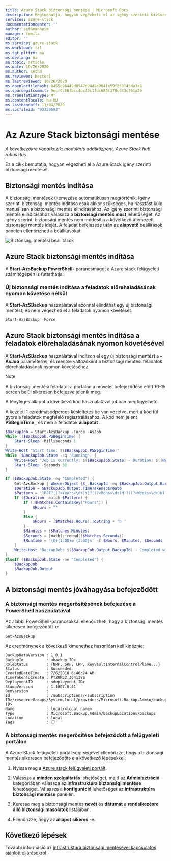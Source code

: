 ```yaml
---
title: Azure Stack biztonsági mentése | Microsoft Docs
description: Megtudhatja, hogyan végezheti el az igény szerinti biztonsági mentést Azure Stack.
services: azure-stack
documentationcenter: ''
author: sethmanheim
manager: femila
editor: ''
ms.service: azure-stack
ms.workload: tzl
ms.tgt_pltfrm: na
ms.devlang: na
ms.topic: article
ms.date: 10/26/2020
ms.author: sethm
ms.reviewer: hectorl
ms.lastreviewed: 10/26/2020
ms.openlocfilehash: 0455c96449d0547d94d8d904fe59f268145da3a8
ms.sourcegitcommit: 9ecf9c58fbcc4bc42c1fdc688f370c643c761a29
ms.translationtype: MT
ms.contentlocale: hu-HU
ms.lasthandoff: 11/04/2020
ms.locfileid: "93329593"
---
```

# <a name="back-up-azure-stack"></a>Az Azure Stack biztonsági mentése

*A következőkre vonatkozik: moduláris adatközpont, Azure Stack hub robusztus*

Ez a cikk bemutatja, hogyan végezheti el a Azure Stack igény szerinti biztonsági mentését.

## <a name="start-backup"></a>Biztonsági mentés indítása

A biztonsági mentések ütemezése automatikusan megtörténik. Igény szerinti biztonsági mentés indítása csak akkor szükséges, ha riasztást küld manuálisan a biztonsági mentés elindításához. Az igény szerinti biztonsági mentés elindításához válassza a **biztonsági mentés most** lehetőséget. Az igény szerinti biztonsági mentés nem módosítja a következő ütemezett biztonsági mentés idejét. A feladat befejezése után az **alapvető** beállítások panelen ellenőrizheti a beállításokat:

![Biztonsági mentési beállítások](media/azure-stack-backup-back-up-azure-stack-tzl/on-demand-backup.png)

## <a name="start-azure-stack-backup"></a>Azure Stack biztonsági mentés indítása

A **Start-AzsBackup PowerShell-** parancsmagot a Azure stack felügyeleti számítógépén is futtathatja.

### <a name="start-a-new-backup-without-job-progress-tracking"></a>Új biztonsági mentés indítása a feladatok előrehaladásának nyomon követése nélkül

A **Start-AzSBackup** használatával azonnal elindíthat egy új biztonsági mentést, és nem végezheti el a feladatok nyomon követését.

```powershell
Start-AzsBackup -Force
```

## <a name="start-azure-stack-backup-with-job-progress-tracking"></a>Azure Stack biztonsági mentés indítása a feladatok előrehaladásának nyomon követésével

A **Start-AzSBackup** használatával indítson el egy új biztonsági mentést a **-AsJob** paraméterrel, és mentse változóként a biztonsági mentési feladatok előrehaladásának nyomon követéséhez.

> [!NOTE]
> A biztonsági mentési feladatot a portálon a művelet befejeződése előtt 10-15 percen belül sikeresen befejezve jelenik meg.
>
> A tényleges állapot a következő kód használatával jobban megfigyelhető.

A kezdeti 1 ezredmásodperces késleltetés be van vezetve, mert a kód túl gyors a feladatok megfelelő regisztrálásához. A kód nem jelent **PSBeginTime** , és nem a feladatok **állapotát** .

```powershell
$BackupJob = Start-AzsBackup -Force -AsJob
While (!$BackupJob.PSBeginTime) {
    Start-Sleep -Milliseconds 1
}
Write-Host "Start time: $($BackupJob.PSBeginTime)"
While ($BackupJob.State -eq "Running") {
    Write-Host "Job is currently: $($BackupJob.State) - Duration: $((New-TimeSpan -Start ($BackupJob.PSBeginTime) -End (Get-Date)).ToString().Split(".")[0])"
    Start-Sleep -Seconds 30
}

If ($BackupJob.State -eq "Completed") {
    Get-AzsBackup | Where-Object {$_.BackupId -eq $BackupJob.Output.BackupId}
    $Duration = $BackupJob.Output.TimeTakenToCreate
    $Pattern = '^P?T?((?<Years>\d+)Y)?((?<Mohs>\d+)M)?((?<Weeks>\d+)W)?((?<Days>\d+)D)?(T((?<Hours>\d+)H)?((?<Minutes>\d+)M)?((?<Seconds>\d*(\.)?\d*)S)?)$'
    If ($Duration -match $Pattern) {
        If (!$Matches.ContainsKey("Hours")) {
            $Hours = ""
        } 
        Else {
            $Hours = ($Matches.Hours).ToString + 'h '
        }
        $Minutes = ($Matches.Minutes)
        $Seconds = [math]::round(($Matches.Seconds))
        $Runtime = '{0}{1:00}m {2:00}s' -f $Hours, $Minutes, $Seconds
    }
    Write-Host "BackupJob: $($BackupJob.Output.BackupId) - Completed with Status: $($BackupJob.Output.Status) - It took: $($Runtime) to run" -ForegroundColor Green
}
ElseIf ($BackupJob.State -ne "Completed") {
    $BackupJob
    $BackupJob.Output
}
```

## <a name="confirm-backup-has-completed"></a>A biztonsági mentés jóváhagyása befejeződött

### <a name="confirm-backup-has-completed-using-powershell"></a>A biztonsági mentés megerősítésének befejezése a PowerShell használatával

Az alábbi PowerShell-parancsokkal ellenőrizheti, hogy a biztonsági mentés sikeresen befejeződött-e:

```powershell
Get-AzsBackup
```

Az eredménynek a következő kimenethez hasonlóan kell kinéznie:

```shell
BackupDataVersion : 1.0.1
BackupId          : <backup ID>
RoleStatus        : {NRP, SRP, CRP, KeyVaultInternalControlPlane...}
Status            : Succeeded
CreatedDateTime   : 7/6/2018 6:46:24 AM
TimeTakenToCreate : PT20M32.364138S
DeploymentID      : <deployment ID>
StampVersion      : 1.1807.0.41
OemVersion        : 
Id                : /subscriptions/<subscription ID>/resourceGroups/System.local/providers/Microsoft.Backup.Admin/backupLocations/local/backups/<backup ID>
Name              : local/<local name>
Type              : Microsoft.Backup.Admin/backupLocations/backups
Location          : local
Tags              : {}
```

### <a name="confirm-backup-has-completed-in-the-administrator-portal"></a>A biztonsági mentés megerősítése befejeződött a felügyeleti portálon

A Azure Stack felügyeleti portál segítségével ellenőrizze, hogy a biztonsági mentés sikeresen befejeződött-e a következő lépésekkel:

1. Nyissa meg a [Azure stack felügyeleti portált](../../operator/azure-stack-manage-portals.md).

2. Válassza a **minden szolgáltatás** lehetőséget, majd az **Adminisztráció** kategóriában válassza az **infrastruktúra biztonsági mentése** lehetőséget. Válassza a **konfiguráció** lehetőséget az **infrastruktúra biztonsági mentése** panelen.

3. Keresse meg a biztonsági mentés **nevét** és **dátumát** a **rendelkezésre álló biztonsági másolatok** listájában.

4. Ellenőrizze, hogy az **állapot** **sikeres** -e.

## <a name="next-steps"></a>Következő lépések

További információ az [infrastruktúra biztonsági mentésével kapcsolatos ajánlott eljárásokról](azure-stack-backup-best-practices-tzl.md).
